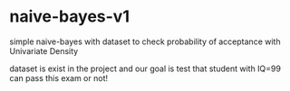 # naive-bayes-v1
simple naive-bayes with dataset to check probability of acceptance with Univariate Density

dataset is exist in the project and our goal is test that student with IQ=99 can pass this exam or not!
